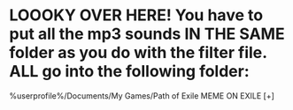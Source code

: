 # LOOOKY OVER HERE! You have to put all the mp3 sounds IN THE SAME folder as you do with the filter file. ALL go into the following folder:
%userprofile%/Documents/My Games/Path of Exile MEME ON EXILE [+]
#
